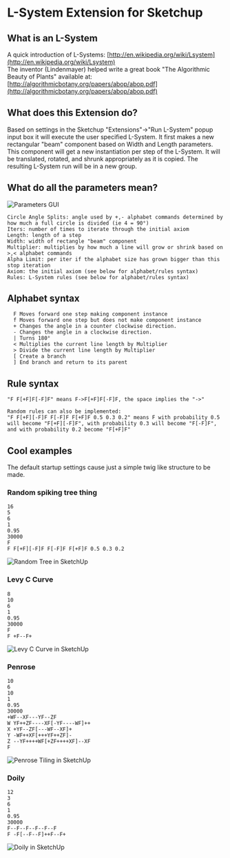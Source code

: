 # L-System Extension for Sketchup

## What is an L-System
A quick introduction of L-Systems: [http://en.wikipedia.org/wiki/Lsystem](http://en.wikipedia.org/wiki/Lsystem)  
The inventor (Lindenmayer) helped write a great book "The Algorithmic Beauty of Plants" available at: [http://algorithmicbotany.org/papers/abop/abop.pdf](http://algorithmicbotany.org/papers/abop/abop.pdf)


## What does this Extension do?
Based on settings in the Sketchup "Extensions"->"Run L-System" popup input box it will execute the user specified L-System. It first makes a new rectangular "beam" component based on Width and Length parameters. This component will get a new instantiation per step of the L-System. It will be translated, rotated, and shrunk appropriately as it is copied. The resulting L-System run will be in a new group.

## What do all the parameters mean?
![Parameters GUI](/screenshots/parameters.png)
```
Circle Angle Splits: angle used by +,- alphabet commands determined by how much a full circle is divided (ie 4 = 90°)
Iters: number of times to iterate through the initial axiom
Length: length of a step
Width: width of rectangle "beam" component
Multiplier: multiplies by how much a line will grow or shrink based on >,< alphabet commands
Alpha Limit: per iter if the alphabet size has grown bigger than this stop iteration
Axiom: the initial axiom (see below for alphabet/rules syntax)
Rules: L-System rules (see below for alphabet/rules syntax)
```

## Alphabet syntax
```
  F	Moves forward one step making component instance
  f	Moves forward one step but does not make component instance
  +	Changes the angle in a counter clockwise direction.
  -	Changes the angle in a clockwise direction.
  |	Turns 180°
  <	Multiplies the current line length by Multiplier
  >	Divide the current line length by Multiplier
  [	Create a branch
  ]	End branch and return to its parent
```

## Rule syntax
```
"F F[+F]F[-F]F" means F->F[+F]F[-F]F, the space implies the "->"

Random rules can also be implemented:
"F F[+F][-F]F F[-F]F F[+F]F 0.5 0.3 0.2" means F with probability 0.5 will become "F[+F][-F]F", with probability 0.3 will become "F[-F]F", and with probability 0.2 become "F[+F]F"
```

## Cool examples
The default startup settings cause just a simple twig like structure to be made.

### Random spiking tree thing
```
16
5
6
1
0.95
30000
F
F F[+F][-F]F F[-F]F F[+F]F 0.5 0.3 0.2
```
![Random Tree in SketchUp](/screenshots/randomTree.png)

### Levy C Curve
```
8
10
6
1
0.95
30000
F
F +F--F+
```
![Levy C Curve in SketchUp](/screenshots/Levy.png)

### Penrose
```
10
6
10
1
0.95
30000
+WF--XF---YF--ZF
W YF++ZF----XF[-YF----WF]++
X +YF--ZF[---WF--XF]+
Y -WF++XF[+++YF++ZF]-
Z --YF++++WF[+ZF++++XF]--XF
F
```
![Penrose Tiling in SketchUp](/screenshots/Penrose.png)

### Doily
```
12
3
6
1
0.95
30000
F--F--F--F--F--F
F -F[--F--F]++F--F+
```
![Doily in SketchUp](/screenshots/Doily.png)
